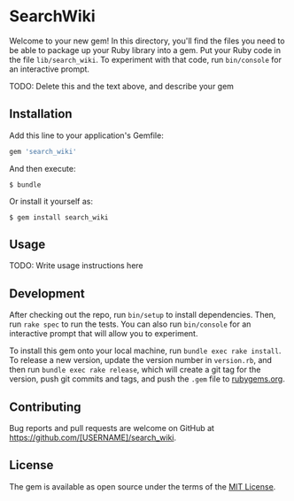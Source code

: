 # SearchWiki

Welcome to your new gem! In this directory, you'll find the files you need to be able to package up your Ruby library into a gem. Put your Ruby code in the file `lib/search_wiki`. To experiment with that code, run `bin/console` for an interactive prompt.

TODO: Delete this and the text above, and describe your gem

## Installation

Add this line to your application's Gemfile:

```ruby
gem 'search_wiki'
```

And then execute:

    $ bundle

Or install it yourself as:

    $ gem install search_wiki

## Usage

TODO: Write usage instructions here

## Development

After checking out the repo, run `bin/setup` to install dependencies. Then, run `rake spec` to run the tests. You can also run `bin/console` for an interactive prompt that will allow you to experiment.

To install this gem onto your local machine, run `bundle exec rake install`. To release a new version, update the version number in `version.rb`, and then run `bundle exec rake release`, which will create a git tag for the version, push git commits and tags, and push the `.gem` file to [rubygems.org](https://rubygems.org).

## Contributing

Bug reports and pull requests are welcome on GitHub at https://github.com/[USERNAME]/search_wiki.


## License

The gem is available as open source under the terms of the [MIT License](http://opensource.org/licenses/MIT).

